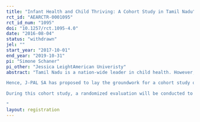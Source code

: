 ```yaml
---
title: "Infant Health and Child Thriving: A Cohort Study in Tamil Nadu"
rct_id: "AEARCTR-0001095"
rct_id_num: "1095"
doi: "10.1257/rct.1095-4.0"
date: "2016-08-04"
status: "withdrawn"
jel: ""
start_year: "2017-10-01"
end_year: "2019-10-31"
pi: "Simone Schaner"
pi_other: "Jessica LeightAmerican Univeristy"
abstract: "Tamil Nadu is a nation-wide leader in child health. However, poor nutritional outcomes for infants and children remain a serious challenge. For example, according to National Family Health Survey 4 (2015-16), only 48.3% of children under 6 months of age are exclusively breastfed. About 50.7% of children aged 6-59 months are anaemic. Rates of full immunization has dropped from 80.9% in 2005-06 to 69.7% in 2014-15. In order to continue advancement in child health outcomes, the state needs evidence on what policies and programs are most effective in child thriving. Evidence also suggests that infant’s health is determined before a child is born and maternal health and nutrition are associated with child health outcomes. 
Hence, J-PAL SA has proposed to lay the groundwork for a cohort study of infants in Tamil Nadu. This cohort study will begin by interviewing pregnant mothers and their mothers/mothers-in-law in the ante-natal period and continue to track the infants through the post-natal period. The study will help analyse how maternal health and nutrition, family dynamics and household decision- making influence infant health and later child health outcomes. 
During this cohort study, a randomized evaluation will be conducted to test the effectiveness of enhanced breastfeeding education of mothers and grandmothers on exclusive breastfeeding outcomes. As part of this evaluation, health workers in sample districts will be trained on an enhanced breastfeeding curriculum based on which they will conduct family based sessions with mothers and grandmothers in the villages.   
"
layout: registration
---
```


